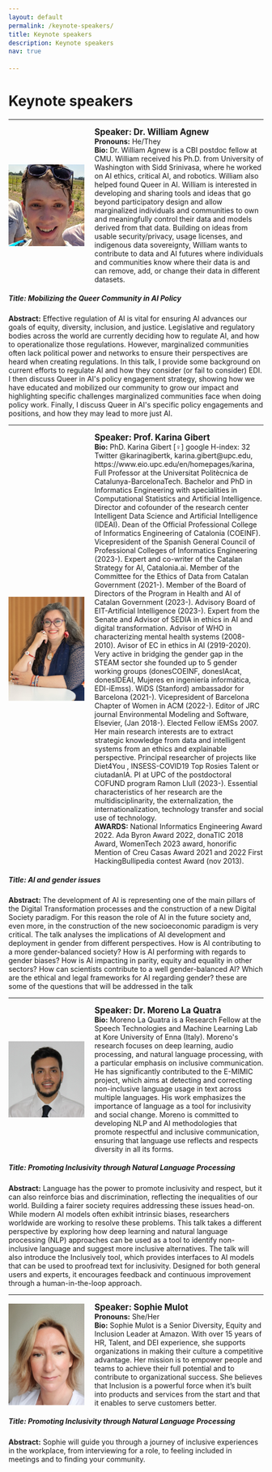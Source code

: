 ```yaml
---
layout: default
permalink: /keynote-speakers/
title: Keynote speakers
description: Keynote speakers
nav: true

---
```


<h1><b>Keynote speakers</b></h1>

---
<div style="display: flex; align-items: center;">
  <!-- Image on the left -->
  <img src="/assets/img/William-Agnew.jpg" alt="Description" style="width: 150px; margin-right: 20px;">

  <!-- Text on the right -->
  <div>
    <b><big>Speaker: Dr. William Agnew</big></b><br>
    <b>Pronouns:</b> He/They <br>
    <b>Bio:</b> Dr. William Agnew is a CBI postdoc fellow at CMU. William received his Ph.D. from University of Washington with Sidd Srinivasa, where he worked on AI ethics, critical AI, and robotics. William also helped found Queer in AI. William is interested in developing and sharing tools and ideas that go beyond participatory design and allow marginalized individuals and communities to own and meaningfully control their data and models derived from that data. Building on ideas from usable security/privacy, usage licenses, and indigenous data sovereignty, William wants to contribute to data and AI futures where individuals and communities know where their data is and can remove, add, or change their data in different datasets.
  </div>
</div>
<h5><b>Title:</b> Mobilizing the Queer Community in AI Policy</h5>
<b>Abstract:</b> Effective regulation of AI is vital for ensuring AI advances our goals of equity, diversity, inclusion, and justice. Legislative and regulatory bodies across the world are currently deciding how to regulate AI, and how to operationalize those regulations. However, marginalized communities often lack political power and networks to ensure their perspectives are heard when creating regulations. In this talk, I provide some background on current efforts to regulate AI and how they consider (or fail to consider) EDI. I then discuss Queer in AI's policy engagement strategy, showing how we have educated and mobilized our community to grow our impact and highlighting specific challenges marginalized communities face when doing policy work. Finally, I discuss Queer in AI's specific policy engagements and positions, and how they may lead to more just AI.

---

<div style="display: flex; align-items: center;">
  <!-- Image on the left -->
  <img src="/assets/img/Karina-Gibert.jpg" alt="Description" style="width: 150px; margin-right: 20px;">

  <!-- Text on the right -->
  <div>
    <b><big>Speaker: Prof. Karina Gibert</big></b><br>
    <b>Bio:</b> PhD. Karina Gibert [♀] google H-index: 32 Twitter @karinagibertk,  karina.gibert@upc.edu, https://www.eio.upc.edu/en/homepages/karina, Full Professor at the Universitat Politècnica de Catalunya-BarcelonaTech. Bachelor and PhD in Informatics Engineering with specialities in Computational Statistics and Artificial Intelligence.  Director and cofounder of the research center  Intelligent Data Science and Artificial Intelligence (IDEAI). Dean  of the Official Professional College  of Informatics Engineering of Catalonia (COEINF). Vicepresident of the Spanish General Council of Professional Colleges of Informatics Engineering (2023-). Expert and co-writer of the Catalan Strategy for AI, Catalonia.ai. Member of the Committee for the Ethics of Data from Catalan Government (2021-). Member of the Board of Directors of the Program in Health and AI of Catalan Government (2023-). Advisory Board of EIT-Artificial Intelligence (2023-). Expert from the Senate and Advisor of SEDIA in ethics in AI and digital transformation. Advisor of WHO in characterizing mental health systems (2008-2010). Avisor of EC in ethics in AI (2919-2020).
Very active in bridging the gender gap in the STEAM sector she founded up to 5 gender working groups (donesCOEINF, donesIAcat, donesIDEAI, Mujeres en ingeniería informática, EDI-iEmss). WiDS (Stanford)  ambassador for Barcelona (2021-). Vicepresident of Barcelona Chapter of Women in ACM (2022-). Editor of JRC journal Environmental Modeling and Software, Elsevier, (Jan 2018-). Elected Fellow iEMSs 2007.
Her main research interests are to extract strategic knowledge from data and intelligent systems from an ethics and explainable perspective. Principal researcher of projects like Diet4You , INSESS-COVID19 Top Rosies Talent or ciutadanIA. PI at UPC of the postdoctoral COFUND program Ramon Llull (2023-). Essential characteristics of her research are the multidisciplinarity, the externalization, the internationalization,  technology transfer and social use of technology.<br>
<b>AWARDS:</b> National Informatics Engineering Award  2022.  Ada Byron Award 2022, donaTIC 2018 Award, WomenTech 2023 award,  honorific Mention of Creu Casas Award 2021 and 2022 First HackingBullipedia contest Award (nov 2013).  </div>
</div>
<h5><b>Title:</b> AI and gender issues </h5>
<b>Abstract:</b> The development of AI is representing one of the main pillars of the Digital Transformation processes and the construction of a new Digital Society paradigm. For this reason the role of AI in the future society and, even more, in the construction of the new socioeconomic paradigm is very critical. The talk analyses the implications of AI development and deployment in gender from different perspectives. How is AI contributing to a more gender-balanced society? How is AI performing with regards to gender biases? How is AI impacting in parity, equity and equality in other sectors? How can scientists contribute to a well gender-balanced AI? Which are the ethical and legal frameworks for AI regarding gender? these are some of the questions that will be addressed in the talk

---

<div style="display: flex; align-items: center;">
  <!-- Image on the left -->
  <img src="/assets/img/mlq_image.jpg" alt="Description" style="width: 150px; margin-right: 20px;">

  <!-- Text on the right -->
  <div>
    <b><big>Speaker: Dr. Moreno La Quatra</big></b><br>
    <b>Bio:</b> Moreno La Quatra is a Research Fellow at the Speech Technologies and Machine Learning Lab at Kore University of Enna (Italy). Moreno's research focuses on deep learning, audio processing, and natural language processing, with a particular emphasis on inclusive communication. He has significantly contributed to the E-MIMIC project, which aims at detecting and correcting non-inclusive language usage in text across multiple languages. His work emphasizes the importance of language as a tool for inclusivity and social change. Moreno is committed to developing NLP and AI methodologies that promote respectful and inclusive communication, ensuring that language use reflects and respects diversity in all its forms.
  </div>
</div>
<h5><b>Title:</b> Promoting Inclusivity through Natural Language Processing</h5>
<b>Abstract:</b> Language has the power to promote inclusivity and respect, but it can also reinforce bias and discrimination, reflecting the inequalities of our world. Building a fairer society requires addressing these issues head-on. While modern AI models often exhibit intrinsic biases, researchers worldwide are working to resolve these problems. This talk takes a different perspective by exploring how deep learning and natural language processing (NLP) approaches can be used as a tool to identify non-inclusive language and suggest more inclusive alternatives. The talk will also introduce the Inclusively tool, which provides interfaces to AI models that can be used to proofread text for inclusivity. Designed for both general users and experts, it encourages feedback and continuous improvement through a human-in-the-loop approach.


---

<div style="display: flex; align-items: center;">
  <!-- Image on the left -->
  <img src="/assets/img/sophie_mulot.jpg" alt="Description" style="width: 150px; margin-right: 20px;">

  <!-- Text on the right -->
  <div>
    <b><big>Speaker: Sophie Mulot</big></b><br>
    <b>Pronouns:</b> She/Her <br>
    <b>Bio:</b> Sophie Mulot is a Senior Diversity, Equity and Inclusion Leader at Amazon. With over 15 years of HR, Talent, and DEI experience, she supports organizations in making their culture a competitive advantage. Her mission is to empower people and teams to achieve their full potential and to contribute to organizational success. She believes that Inclusion is a powerful force when it’s built into products and services from the start and that it enables to serve customers better.
    </div>
</div>
<h5><b>Title:</b> Promoting Inclusivity through Natural Language Processing</h5>
<b>Abstract:</b> Sophie will guide you through a journey of inclusive experiences in the workplace, from interviewing for a role, to feeling included in meetings and to finding your community.


